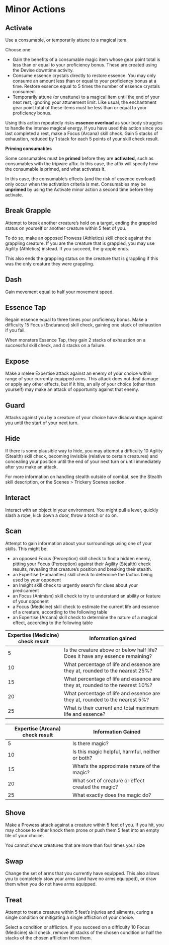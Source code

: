 # Minor Actions

## Activate

Use a consumable, or temporarily attune to a magical item.

Choose one:
* Gain the benefits of a consumable magic item whose gear point total is less than or equal to your proficiency bonus. These are created using the Devise downtime activity.
* Consume essence crystals directly to restore essence. You may only consume an amount less than or equal to your proficiency bonus at a time. Restore essence equal to 5 times the number of essence crystals consumed.
* Temporarily attune (or unattune) to a magical item until the end of your next rest, ignoring your attunement limit. Like usual, the enchantment gear point total of these items must be less than or equal to your proficiency bonus.

Using this action repeatedly risks **essence overload** as your body struggles to handle the intense magical energy. If you have used this action since you last completed a rest, make a Focus (Arcana) skill check. Gain 5 stacks of exhaustion, reduced by 1 stack for each 5 points of your skill check result.

<div class="infobox">

**Priming consumables**

Some consumables must be **primed** before they are **activated,** such as consumables with the tripwire affix. In this case, the affix will specify how the consumable is primed, and what activates it.

In this case, the consumable’s effects (and the risk of essence overload) only occur when the activation criteria is met. Consumables may be **unprimed** by using the Activate minor action a second time before they activate.
</div>

## Break Grapple
Attempt to break another creature’s hold on a target, ending the grappled status on yourself or another creature within 5 feet of you. 

To do so, make an opposed Prowess (Athletics) skill check against the grappling creature. If you are the creature that is grappled, you may use Agility (Athletics) instead. If you succeed, the grapple ends.

This also ends the grappling status on the creature that is grappling if this was the only creature they were grappling.

## Dash
Gain movement equal to half your movement speed.

## Essence Tap
Regain essence equal to three times your proficiency bonus. Make a difficulty 15 Focus (Endurance) skill check, gaining one stack of exhaustion if you fail.

When monsters Essence Tap, they gain 2 stacks of exhaustion on a successful skill check, and 4 stacks on a failure.

## Expose
Make a melee Expertise attack against an enemy of your choice within range of your currently equipped arms. This attack does not deal damage or apply any other effects, but if it hits, an ally of your choice (other than yourself) may make an attack of opportunity against that enemy.

## Guard
Attacks against you by a creature of your choice have disadvantage against you until the start of your next turn.

## Hide
If there is some plausible way to hide, you may attempt a difficulty 10 Agility (Stealth) skill check, becoming invisible (relative to certain creatures) and concealing your position until the end of your next turn or until immediately after you make an attack.

For more information on handling stealth outside of combat, see the Stealth skill description, or the Scenes > Trickery Scenes section.

## Interact
Interact with an object in your environment. You might pull a lever, quickly slash a rope, kick down a door, throw a torch or so on.

## Scan
Attempt to gain information about your surroundings using one of your skills. This might be: 
* an opposed Focus (Perception) skill check to find a hidden enemy, pitting your Focus (Perception) against their Agility (Stealth) check results, revealing that creature’s position and breaking their stealth.
* an Expertise (Humanities) skill check to determine the tactics being used by your opponent
* an Insight skill check to urgently search for clues about your predicament
* an Focus (Animism) skill check to try to understand an ability or feature of your opponent
* a Focus (Medicine) skill check to estimate the current life and essence of a creature, according to the following table
* an Expertise (Arcana) skill check to determine the nature of a magical effect, according to the following table

| Expertise (Medicine) check result | Information gained                                                            |
| --------------------------------- | ----------------------------------------------------------------------------- |
| 5                                 | Is the creature above or below half life? Does it have any essence remaining? |
| 10                                | What percentage of life and essence are they at, rounded to the nearest 25%?  |
| 15                                | What percentage of life and essence are they at, rounded to the nearest 10%?  |
| 20                                | What percentage of life and essence are they at, rounded to the nearest 5%?   |
| 25                                | What is their current and total maximum life and essence?                     |

| Expertise (Arcana) check result | Information Gained                                 |
| ------------------------------- | -------------------------------------------------- |
| 5                               | Is there magic?                                    |
| 10                              | Is this magic helpful, harmful, neither or both?   |
| 15                              | What’s the approximate nature of the magic?        |
| 20                              | What sort of creature or effect created the magic? |
| 25                              | What exactly does the magic do?                    |

## Shove
Make a Prowess attack against a creature within 5 feet of you. If you hit, you may choose to either knock them prone or push them 5 feet into an empty tile of your choice. 

You cannot shove creatures that are more than four times your size

## Swap
Change the set of arms that you currently have equipped. This also allows you to completely stow your arms (and have no arms equipped), or draw them when you do not have arms equipped.

## Treat
Attempt to treat a creature within 5 feet’s injuries and ailments, curing a single condition or mitigating a single affliction of your choice.

Select a condition or affliction. If you succeed on a difficulty 10 Focus (Medicine) skill check, remove all stacks of the chosen condition or half the stacks of the chosen affliction from them.
